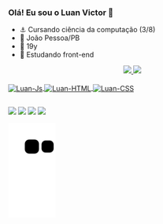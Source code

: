 ### Olá! Eu sou o Luan Victor 👋

- ⚓ Cursando ciência da computação (3/8)
- 🌴 João Pessoa/PB
- 🥳 19y
- 🌱 Estudando front-end

<div align="center">
  <a href="https://github.com/luanxvsm">
  <img height="165em" src="https://github-readme-stats.vercel.app/api?username=luanxvsm&show_icons=true&theme=gotham&include_all_commits=true&count_private=true"/>
  <img height="165em" src="https://github-readme-stats.vercel.app/api/top-langs/?username=luanxvsm&layout=compact&langs_count=7&theme=gotham"/>
</div>
<div style="display: inline_block"><br>
  <img align="center" alt="Luan-Js" height="30" width="40" src="https://upload.wikimedia.org/wikipedia/commons/3/3b/Javascript_Logo.png">
  <img align="center" alt="Luan-HTML" height="30" width="40" src="https://cdn.pixabay.com/photo/2017/08/05/11/16/logo-2582748_1280.png">
  <img align="center" alt="Luan-CSS" height="30" width="40" src="https://cdn.pixabay.com/photo/2017/08/05/11/16/logo-2582747_1280.png">
</div>
  
  ##
  
  <div>
  <a href="https://instagram.com/luanvictorsm" target="_blank"><img src="https://img.shields.io/badge/-Instagram-%23E4405F?style=for-the- badge&logo=instagram&logoColor=white" target="_blank"></a>
 	<a href="https://www.twitch.tv/luanxvsm" target="_blank"><img src="https://img.shields.io/badge/Twitch-9146FF?style=for-the- badge&logo=twitch&logoColor=white" target="_blank"></a>
  <a href = "mailto:contatoluanvictor2808@gmail.com"><img src="https://img.shields.io/badge/-Gmail-%23333?style=for-the-badge&logo=gmail&logoColor=white" destino ="_blank" width=200></a>
  <a href="https://twitter.com/luanxvsm" target="_blank"><img src="https://img.shields.io/badge/Twitter-1DA1F2?style=for-the-badge&logo=twitter&logoColor=white" target="_blank" width=200></a>
  
  ![snake gif](https://github.com/luanxvsm/luanxvsm/blob/output/github-contribution-grid-snake.svg)
  
  </div>
